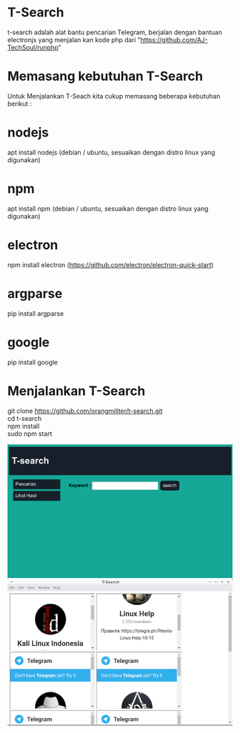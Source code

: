 # T-Search
t-search adalah alat bantu pencarian Telegram, berjalan dengan bantuan electronjs yang menjalan kan kode php dari "https://github.com/AJ-TechSoul/runphp"
# Memasang kebutuhan T-Search
Untuk Menjalankan T-Seach kita cukup memasang beberapa kebutuhan berikut :
# nodejs 
  apt install nodejs (debian / ubuntu, sesuaikan dengan distro linux yang digunakan)
# npm 
  apt install npm (debian / ubuntu, sesuaikan dengan distro linux yang digunakan)
# electron 
   npm install electron (https://github.com/electron/electron-quick-start)
# argparse
  pip install argparse
# google
  pip install google

# Menjalankan T-Search
git clone https://github.com/orangmiliter/t-search.git  
cd t-search  
npm install  
sudo npm start  

![alt text](https://github.com/orangmiliter/t-search/blob/master/screenshot/1.png)
![alt text](https://github.com/orangmiliter/t-search/blob/master/screenshot/2.png)
